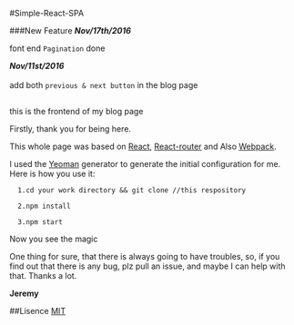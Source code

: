 #Simple-React-SPA

###New Feature
***Nov/17th/2016***

 font end `Pagination` done


***Nov/11st/2016*** <br/><br/>
add both `previous & next button` in the blog page

##
this is the frontend of my blog page

Firstly, thank you for being here.

This whole page was based on [React](https://facebook.github.io/react/), [React-router](https://github.com/ReactTraining/react-router) 
and Also [Webpack](https://webpack.github.io/). 

I used the [Yeoman](http://yeoman.io/) generator to generate the initial configuration for me.
Here is how you use it:
```
  1.cd your work directory && git clone //this respository

  2.npm install 

  3.npm start 
```
Now you see the magic

One thing for sure, that there is always going to have troubles, so, if you find out that there is any bug, plz pull an issue, and maybe I can help with that. Thanks a lot.

**Jeremy**

##Lisence
[MIT](https://opensource.org/licenses/MIT)
